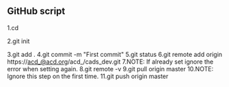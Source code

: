 ## GitHub script

1.cd

2.git init

3.git add .
4.git commit -m "First commit"
5.git status
6.git remote add origin https://acd_@acd.org/acd_/cads_dev.git
7.NOTE: If already set ignore the error when setting again.
8.git remote -v
9.git pull origin master
10.NOTE: Ignore this step on the first time.
11.git push origin master
